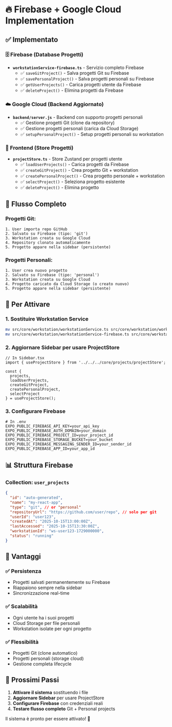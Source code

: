 # 🔥 Firebase + Google Cloud Implementation

## ✅ Implementato

### 🗄️ Firebase (Database Progetti)
- **`workstationService-firebase.ts`** - Servizio completo Firebase
  - ✅ `saveGitProject()` - Salva progetti Git su Firebase
  - ✅ `savePersonalProject()` - Salva progetti personali su Firebase
  - ✅ `getUserProjects()` - Carica progetti utente da Firebase
  - ✅ `deleteProject()` - Elimina progetti da Firebase

### ☁️ Google Cloud (Backend Aggiornato)
- **`backend/server.js`** - Backend con supporto progetti personali
  - ✅ Gestione progetti Git (clone da repository)
  - ✅ Gestione progetti personali (carica da Cloud Storage)
  - ✅ `setupPersonalProject()` - Setup progetti personali su workstation

### 📱 Frontend (Store Progetti)
- **`projectStore.ts`** - Store Zustand per progetti utente
  - ✅ `loadUserProjects()` - Carica progetti da Firebase
  - ✅ `createGitProject()` - Crea progetto Git + workstation
  - ✅ `createPersonalProject()` - Crea progetto personale + workstation
  - ✅ `selectProject()` - Seleziona progetto esistente
  - ✅ `deleteProject()` - Elimina progetto

## 🔄 Flusso Completo

### Progetti Git:
```
1. User importa repo GitHub
2. Salvato su Firebase (tipo: 'git')
3. Workstation creata su Google Cloud
4. Repository clonato automaticamente
5. Progetto appare nella sidebar (persistente)
```

### Progetti Personali:
```
1. User crea nuovo progetto
2. Salvato su Firebase (tipo: 'personal')
3. Workstation creata su Google Cloud
4. Progetto caricato da Cloud Storage (o creato nuovo)
5. Progetto appare nella sidebar (persistente)
```

## 🚀 Per Attivare

### 1. Sostituire Workstation Service
```bash
mv src/core/workstation/workstationService.ts src/core/workstation/workstationService-old.ts
mv src/core/workstation/workstationService-firebase.ts src/core/workstation/workstationService.ts
```

### 2. Aggiornare Sidebar per usare ProjectStore
```tsx
// In Sidebar.tsx
import { useProjectStore } from '../../../core/projects/projectStore';

const { 
  projects, 
  loadUserProjects, 
  createGitProject, 
  createPersonalProject,
  selectProject 
} = useProjectStore();
```

### 3. Configurare Firebase
```env
# In .env
EXPO_PUBLIC_FIREBASE_API_KEY=your_api_key
EXPO_PUBLIC_FIREBASE_AUTH_DOMAIN=your_domain
EXPO_PUBLIC_FIREBASE_PROJECT_ID=your_project_id
EXPO_PUBLIC_FIREBASE_STORAGE_BUCKET=your_bucket
EXPO_PUBLIC_FIREBASE_MESSAGING_SENDER_ID=your_sender_id
EXPO_PUBLIC_FIREBASE_APP_ID=your_app_id
```

## 📊 Struttura Firebase

### Collection: `user_projects`
```json
{
  "id": "auto-generated",
  "name": "my-react-app",
  "type": "git", // or "personal"
  "repositoryUrl": "https://github.com/user/repo", // solo per git
  "userId": "user123",
  "createdAt": "2025-10-15T13:00:00Z",
  "lastAccessed": "2025-10-15T13:30:00Z",
  "workstationId": "ws-user123-1729000000",
  "status": "running"
}
```

## 🎯 Vantaggi

### ✅ Persistenza
- Progetti salvati permanentemente su Firebase
- Riappaiono sempre nella sidebar
- Sincronizzazione real-time

### ✅ Scalabilità
- Ogni utente ha i suoi progetti
- Cloud Storage per file personali
- Workstation isolate per ogni progetto

### ✅ Flessibilità
- Progetti Git (clone automatico)
- Progetti personali (storage cloud)
- Gestione completa lifecycle

## 🔧 Prossimi Passi

1. **Attivare il sistema** sostituendo i file
2. **Aggiornare Sidebar** per usare ProjectStore
3. **Configurare Firebase** con credenziali reali
4. **Testare flusso completo** Git + Personal projects

Il sistema è pronto per essere attivato! 🚀
